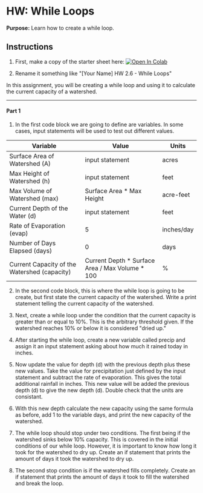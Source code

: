 #  HW: While Loops

**Purpose:** Learn how to create a while loop.

## Instructions

1. First, make a copy of the starter sheet here: <a href="docs/unit2/05_while_loops/[Your_Name]_2_6_While_Loops_HW.ipynb" target="_blank"><img src="https://colab.research.google.com/assets/colab-badge.svg" alt="Open In Colab"/></a>

2. Rename it something like "[Your Name] HW 2.6 - While Loops"

In this assignment, you will be creating a while loop and using it to calculate the current 
capacity of a watershed.

---

#### Part 1

   1. In the first code block we are going to define are variables. In some cases, input statements 
   will be used to test out different values.

   | Variable                                     | Value                                           | Units      |
   |----------------------------------------------|-------------------------------------------------|------------|
   | Surface Area of Watershed (A)                | input statement                                 | acres      |
   | Max Height of Watershed (h)                  | input statement                                 | feet       |
   | Max Volume of Watershed (max)                | Surface Area * Max Height                       | acre-feet  |
   | Current Depth of the Water (d)               | input statement                                 | feet       |
   | Rate of Evaporation (evap)                   | 5                                               | inches/day |
   | Number of Days Elapsed (days)                | 0                                               | days       |
   | Current Capacity of the Watershed (capacity) | Current Depth * Surface Area / Max Volume * 100 | %          |

   2. In the second code block, this is where the while loop is going to be create, but first 
   state the current capacity of the watershed. Write a print statement telling the current
   capacity of the watershed.

   3. Next, create a while loop under the condition that the current capacity is greater than or 
   equal to 10%. This is the arbitrary threshold given. If the watershed reaches 10% or below it 
   is considered "dried up."

   4. After starting the while loop, create a new variable called precip and assign it an input
   statement asking about how much it rained today in inches.

   5. Now update the value for depth (d) with the previous depth plus these new values. Take the
   value for precipitation just defined by the input statement and subtract the rate of
   evaporation. This gives the total additional rainfall in inches. This new value will be added
   the previous depth (d) to give the new depth (d). Double check that the units are consistant.

   6. With this new depth calculate the new capacity using the same formula as before, add 1 to
   the variable days, and print the new capacity of the watershed.

   7. The while loop should stop under two conditions. The first being if the watershed sinks
   below 10% capacity. This is covered in the initial conditions of our while loop. However, it is
   important to know how long it took for the watershed to dry up. Create an if statement that
   prints the amount of days it took the watershed to dry up.

   8. The second stop condition is if the watershed fills completely. Create an if statement that
   prints the amount of days it took to fill the watershed and break the loop.
   
